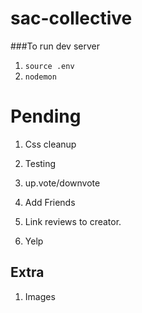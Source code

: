 # sac-collective

###To run dev server

1.  `source .env`
1.  `nodemon`

# Pending

1.  Css cleanup
1.  Testing
1.  up.vote/downvote

1.  Add Friends
1.  Link reviews to creator.
1.  Yelp

## Extra

1.  Images
